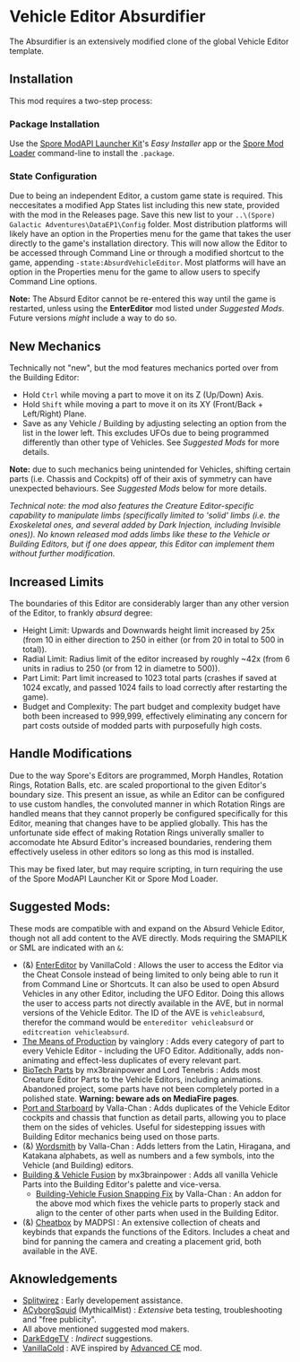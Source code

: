 # Vehicle Editor Absurdifier
The Absurdifier is an extensively modified clone of the global Vehicle Editor template.

## Installation
This mod requires a two-step process:

### Package Installation
Use the [Spore ModAPI Launcher Kit](https://davoonline.com/sporemodder/rob55rod/ModAPI/Public/)'s _Easy Installer_ app or the [Spore Mod Loader](https://github.com/Rosalie241/SporeModLoader) command-line to install the `.package`. 

### State Configuration
Due to being an independent Editor, a custom game state is required. This neccesitates a modified App States list including this new state, provided with the mod in the Releases page. Save this new list to your `..\(Spore) Galactic Adventures\DataEP1\Config` folder. Most distribution platforms will likely have an option in the Properties menu for the game that takes the user directly to the game's installation directory. This will now allow the Editor to be accessed through Command Line or through a modified shortcut to the game, appending `-state:AbsurdVehicleEditor`. Most platforms will have an option in the Properties menu for the game to allow users to specify Command Line options.

**Note:** The Absurd Editor cannot be re-entered this way until the game is restarted, unless using the **EnterEditor** mod listed under _Suggested Mods_. Future versions _might_ include a way to do so.

## New Mechanics
Technically not "new", but the mod features mechanics ported over from the Building Editor:
* Hold `Ctrl` while moving a part to move it on its Z (Up/Down) Axis.
* Hold `Shift` while moving a part to move it on its XY (Front/Back + Left/Right) Plane.
* Save as any Vehicle / Building by adjusting selecting an option from the list in the lower left. This excludes UFOs due to being programmed differently than other type of Vehicles. See _Suggested Mods_ for more details.

**Note:** due to such mechanics being unintended for Vehicles, shifting certain parts (i.e. Chassis and Cockpits) off of their axis of symmetry can have unexpected behaviours. See _Suggested Mods_ below for more details.

_Technical note: the mod also features the Creature Editor-specific capability to manipulate limbs (specifically limited to 'solid' limbs (i.e. the Exoskeletal ones, and several added by Dark Injection, including Invisible ones)). No known released mod adds limbs like these to the Vehicle or Building Editors, but if one does appear, this Editor can implement them without further modification._

## Increased Limits
The boundaries of this Editor are considerably larger than any other version of the Editor, to frankly _absurd_ degree:
* Height Limit: Upwards and Downwards height limit increased by 25x (from 10 in either direction to 250 in either (or from 20 in total to 500 in total)).
* Radial Limit: Radius limit of the editor increased by roughly ~42x (from 6 units in radius to 250 (or from 12 in diametre to 500)).
* Part Limit: Part limit increased to 1023 total parts (crashes if saved at 1024 excatly, and passed 1024 fails to load correctly after restarting the game).
* Budget and Complexity: The part budget and complexity budget have both been increased to 999,999, effectively eliminating any concern for part costs outside of modded parts with purposefully high costs.

## Handle Modifications
Due to the way Spore's Editors are programmed, Morph Handles, Rotation Rings, Rotation Balls, etc. are scaled proportional to the given Editor's boundary size. This present an issue, as while an Editor can be configured to use custom handles, the convoluted manner in which Rotation Rings are handled means that they cannot properly be configured specifically for this Editor, meaning that changes have to be applied globally. This has the unfortunate side effect of making Rotation Rings univerally smaller to accomodate hte Absurd Editor's increased boundaries, rendering them effectively useless in other editors so long as this mod is installed.

This may be fixed later, but may require scripting, in turn requiring the use of the Spore ModAPI Launcher Kit or Spore Mod Loader.

## Suggested Mods:
These mods are compatible with and expand on the Absurd Vehicle Editor, though not all add content to the AVE directly. Mods requiring the SMAPILK or SML are indicated with an `&`:
* (&) [EnterEditor](https://github.com/VanillaCold/SporeEnterEditor) by VanillaCold : Allows the user to access the Editor via the Cheat Console instead of being limited to only being able to run it from Command Line or Shortcuts. It can also be used to open Absurd Vehicles in any other Editor, including the UFO Editor. Doing this allows the user to access parts not directly available in the AVE, but in normal versions of the Vehicle Editor. The ID of the AVE is `vehicleabsurd`, therefor the command would be `entereditor vehicleabsurd` or `editcreation vehicleabsurd`.
* [The Means of Production](https://mega.nz/file/TMF3TLjC#-6n4fzY6hbNE-oO_jRFEl0du5D8IGEVfe6Kaqnnx0yI) by vainglory : Adds every category of part to every Vehicle Editor - including the UFO Editor. Additionally, adds non-animating and effect-less duplicates of every relevant part.
* [BioTech Parts](https://www.mediafire.com/file/n47frrzn5ppfo9h/BioTech_Parts.package/file) by mx3brainpower and Lord Tenebris : Adds most Creature Editor Parts to the Vehicle Editors, including animations. Abandoned project, some parts have not been completely ported in a polished state. **Warning: beware ads on MediaFire pages**.
* [Port and Starboard](https://github.com/Valla-Chan/Spore-Mods/releases/tag/SporePortAndStarbord) by Valla-Chan : Adds duplicates of the Vehicle Editor cockpits and chassis that function as detail parts, allowing you to place them on the sides of vehicles. Useful for sidestepping issues with Building Editor mechanics being used on those parts.
* (&) [Wordsmith](https://github.com/Valla-Chan/Spore-Mods/releases/tag/SporeMod) by Valla-Chan : Adds letters from the Latin, Hiragana, and Katakana alphabets, as well as numbers and a few symbols, into the Vehicle (and Building) editors.
* [Building & Vehicle Fusion](https://davoonline.com/phpBB3/viewtopic.php?f=118&t=5021) by mx3brainpower : Adds all vanilla Vehicle Parts into the Building Editor's palette and vice-versa.
  * [Building-Vehicle Fusion Snapping Fix](https://github.com/Valla-Chan/Spore-Mods/releases/tag/Spore_BVfusion_SnapFix) by Valla-Chan : An addon for the above mod which fixes the vehicle parts to properly stack and align to the center of other parts when used in the Building Editor.
* (&) [Cheatbox](https://github.com/MADPSI/Cheatbox) by MADPSI : An extensive collection of cheats and keybinds that expands the functions of the Editors. Includes a cheat and bind for panning the camera and creating a placement grid, both available in the AVE.

## Aknowledgements
* [Splitwirez](https://github.com/Splitwirez) : Early developement assistance.
* [ACyborgSquid](https://www.spore.com/view/myspore/MythicalMist) (MythicalMist) : _Extensive_ beta testing, troubleshooting and "free publicity".
* All above mentioned suggested mod makers.
* [DarkEdgeTV](https://x.com/DarkEdgeTV) : _Indirect_ suggestions.
* [VanillaCold](https://github.com/VanillaCold) : AVE inspired by [Advanced CE](https://github.com/VanillaCold/Spore-AdvancedCE) mod.
